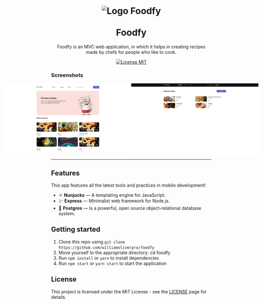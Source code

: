 
<h1 align="center">
<br>
  <img src="./src/public/assets/logo-light.png" alt="Logo Foodfy" width="120">
<br>
<br>
Foodfy
</h1>

<p align="center">Foodfy is an MVC web application, in which it helps in creating recipes made by chefs for people who like to cook.</p>

<p align="center">
  <a href="https://opensource.org/licenses/MIT">
    <img src="https://img.shields.io/badge/License-MIT-blue.svg" alt="License MIT">
  </a>
</p>

[//]: # (Add your gifs/images here:)

### Screenshots

<p align="center" style="display: flex; align-items: flex-start; justify-content: center;">
  <img alt="Main page" title="main-page" src="https://github.com/williamoliverpro/foodfyscreenshots/blob/main/foodfyuser.png" width="400px">

  <img alt="admin page" title="#admin" src="https://github.com/williamoliverpro/foodfyscreenshots/blob/main/foodfyadmin.png" width="400px">
</p>

<hr />

## Features
[//]: # (Add the features of your project here:)
This app features all the latest tools and practices in mobile development!

- ⚛️ **Nunjucks** — A templating engine for JavaScript.
- 💹 **Express** — Minimalist web framework for Node.js.
- 🐘 **Postgres** — Is a powerful, open source object-relational database system.

## Getting started

1. Clone this repo using ```git clone https://github.com/williamoliverpro/foodfy```<br/>
2. Move yourself to the appropriate directory: cd foodfy<br/>
3. Run ```npm install``` or ```yarn``` to install dependencies
4. Run ```npm start``` or ```yarn start``` to start the application

## License

This project is licensed under the MIT License - see the [LICENSE](https://opensource.org/licenses/MIT) page for details.
